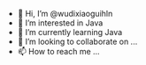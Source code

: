 - 👋 Hi, I’m @wudixiaoguihln
- 👀 I’m interested in Java
- 🌱 I’m currently learning Java
- 💞️ I’m looking to collaborate on ...
- 📫 How to reach me ...

<!---
wudixiaoguihln/wudixiaoguihln is a ✨ special ✨ repository because its `README.md` (this file) appears on your GitHub profile.
You can click the Preview link to take a look at your changes.
--->
